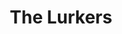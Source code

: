 ---
title: "The Lurkers"
summary: "English punk rock group founded in 1976 in Fulham, West London. The band was initially managed by who was working in the North End Rd., Fulham branch of retail store. Since 2010 Esso, Stride and Moore collaborated under the moniker so, alongside Arturo's version, there has been two bands playing and recording under the same name for some time now."
image: "the-lurkers.jpg"
---